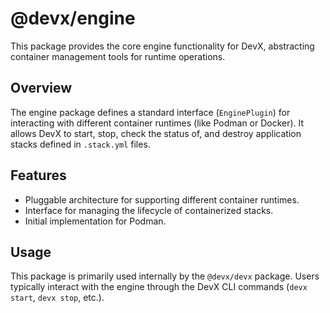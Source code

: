 # @devx/engine

This package provides the core engine functionality for DevX, abstracting container management tools for runtime operations.

## Overview

The engine package defines a standard interface (`EnginePlugin`) for interacting with different container runtimes (like Podman or Docker). It allows DevX to start, stop, check the status of, and destroy application stacks defined in `.stack.yml` files.

## Features

- Pluggable architecture for supporting different container runtimes.
- Interface for managing the lifecycle of containerized stacks.
- Initial implementation for Podman.

## Usage

This package is primarily used internally by the `@devx/devx` package. Users typically interact with the engine through the DevX CLI commands (`devx start`, `devx stop`, etc.).
